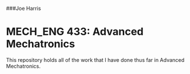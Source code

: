 ###Joe Harris
# MECH_ENG 433: Advanced Mechatronics</br>
</r>
This repository holds all of the work that I have done thus far in Advanced Mechatronics.
